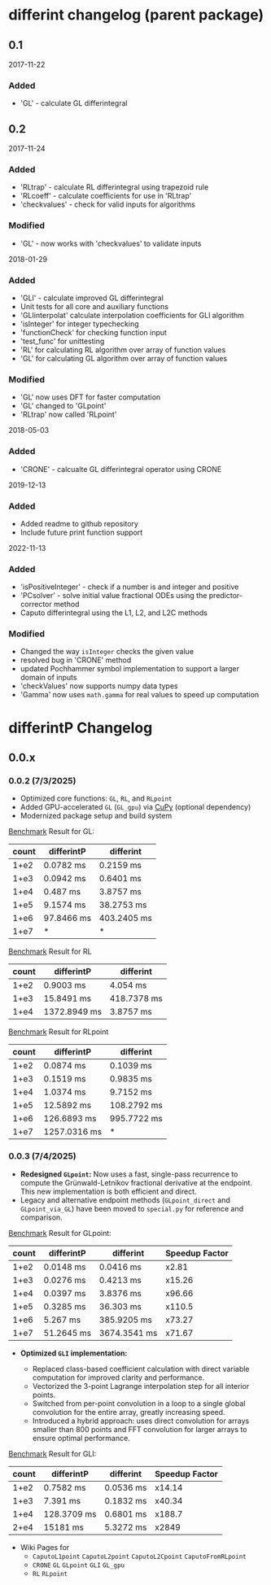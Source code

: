 # differint changelog (parent package)

## 0.1

2017-11-22

### Added

  - 'GL' - calculate GL differintegral

## 0.2

2017-11-24

### Added

  - 'RLtrap' - calculate RL differintegral using trapezoid rule
  - 'RLcoeff' - calculate coefficients for use in 'RLtrap'
  - 'checkvalues' - check for valid inputs for algorithms

### Modified

  - 'GL' - now works with 'checkvalues' to validate inputs

2018-01-29

### Added

  - 'GLI' - calculate improved GL differintegral
  - Unit tests for all core and auxiliary functions
  - 'GLIinterpolat' calculate interpolation coefficients for GLI algorithm
  - 'isInteger' for integer typechecking
  - 'functionCheck' for checking function input
  - 'test_func' for unittesting
  - 'RL' for calculating RL algorithm over array of function values
  - 'GL' for calculating GL algorithm over array of function values

### Modified

  - 'GL' now uses DFT for faster computation
  - 'GL' changed to 'GLpoint'
  - 'RLtrap' now called 'RLpoint'

2018-05-03

### Added

  - 'CRONE' - calcualte GL differintegral operator using CRONE

2019-12-13

### Added

  - Added readme to github repository
  - Include future print function support

2022-11-13

### Added

  - 'isPositiveInteger' - check if a number is and integer and positive
  - 'PCsolver' - solve initial value fractional ODEs using the predictor-corrector method
  - Caputo differintegral using the L1, L2, and L2C methods

### Modified

 - Changed the way `isInteger` checks the given value
 - resolved bug in 'CRONE' method
 - updated Pochhammer symbol implementation to support a larger domain of inputs
 - 'checkValues' now supports numpy data types
 - 'Gamma' now uses `math.gamma` for real values to speed up computation


# differintP Changelog

## 0.0.x

### 0.0.2 (7/3/2025)

- Optimized core functions: `GL`, `RL`, and `RLpoint`
- Added GPU-accelerated `GL` (`GL_gpu`) via [CuPy](https://cupy.dev/) (optional dependency)
- Modernized package setup and build system

[Benchmark](https://github.com/iparsw/differintC/blob/main/BENCHMARK.md) Result for GL:

| count |  differintP | differint   |
| ----- | ----------- | ----------- |
| 1+e2  | 0.0782 ms   | 0.2159 ms   |
| 1+e3  | 0.0942 ms   | 0.6401 ms   |
| 1+e4  | 0.487 ms    | 3.8757 ms   |
| 1+e5  | 9.1574 ms   | 38.2753 ms  |
| 1+e6  | 97.8466 ms  | 403.2405 ms |
| 1+e7  | *           | *           |


[Benchmark](https://github.com/iparsw/differintC/blob/main/BENCHMARK.md) Result for RL

| count |  differintP | differint   |
| ----- | ----------- | ----------- |
| 1+e2  | 0.9003 ms   | 4.054 ms    |
| 1+e3  | 15.8491 ms  | 418.7378 ms |
| 1+e4  | 1372.8949 ms| 3.8757 ms   |


[Benchmark](https://github.com/iparsw/differintC/blob/main/BENCHMARK.md) Result for RLpoint

| count |  differintP | differint   |
| ----- | ----------- | ----------- |
| 1+e2  | 0.0874 ms   | 0.1039 ms   |
| 1+e3  | 0.1519 ms   | 0.9835 ms   |
| 1+e4  | 1.0374 ms   | 9.7152 ms   |
| 1+e5  | 12.5892 ms  | 108.2792 ms |
| 1+e6  | 126.6893 ms | 995.7722 ms |
| 1+e7  | 1257.0316 ms| *           |


### 0.0.3 (7/4/2025)

- **Redesigned `GLpoint`:** Now uses a fast, single-pass recurrence to compute the Grünwald-Letnikov fractional derivative at the endpoint. This new implementation is both efficient and direct.
- Legacy and alternative endpoint methods (`GLpoint_direct` and `GLpoint_via_GL`) have been moved to `special.py` for reference and comparison.

[Benchmark](https://github.com/iparsw/differintC/blob/main/BENCHMARK.md) Result for GLpoint:

| count |  differintP | differint    | Speedup Factor |
| ----- | ----------- | ------------ | -------------- |
| 1+e2  | 0.0148 ms   | 0.0416 ms    | x2.81          |
| 1+e3  | 0.0276 ms   | 0.4213 ms    | x15.26         |
| 1+e4  | 0.0397 ms   | 3.8376 ms    | x96.66         |
| 1+e5  | 0.3285 ms   | 36.303 ms    | x110.5         |
| 1+e6  | 5.267 ms    | 385.9205 ms  | x73.27         |
| 1+e7  | 51.2645 ms  | 3674.3541 ms | x71.67         |


- **Optimized `GLI` implementation:**

  - Replaced class-based coefficient calculation with direct variable computation for improved clarity and performance.
  - Vectorized the 3-point Lagrange interpolation step for all interior points.
  - Switched from per-point convolution in a loop to a single global convolution for the entire array, greatly increasing speed.
  - Introduced a hybrid approach: uses direct convolution for arrays smaller than 800 points and FFT convolution for larger arrays to ensure optimal performance.

[Benchmark](https://github.com/iparsw/differintC/blob/main/BENCHMARK.md) Result for GLI:

| count |  differintP | differint    | Speedup Factor |
| ----- | ----------- | ------------ | -------------- |
| 1+e2  | 0.7582 ms   | 0.0536 ms    | x14.14         |
| 1+e3  | 7.391 ms    | 0.1832 ms    | x40.34         |
| 1+e4  | 128.3709 ms | 0.6801 ms    | x188.7         |
| 2+e4  | 15181  ms   | 5.3272 ms    | x2849          |

- Wiki Pages for
  - `CaputoL1point` `CaputoL2point` `CaputoL2Cpoint` `CaputoFromRLpoint`
  - `CRONE` `GL` `GLpoint` `GLI` `GL_gpu`
  - `RL` `RLpoint`
